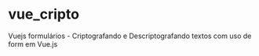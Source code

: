 # vue_cripto
Vuejs formulários - Criptografando e Descriptografando textos com uso de form em Vue.js
